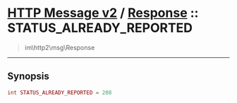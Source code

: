 # [HTTP Message v2](http2.md) / [Response](http2-Response.md) :: STATUS_ALREADY_REPORTED
 > im\http2\msg\Response
____

## Synopsis
```php
int STATUS_ALREADY_REPORTED = 208
```
